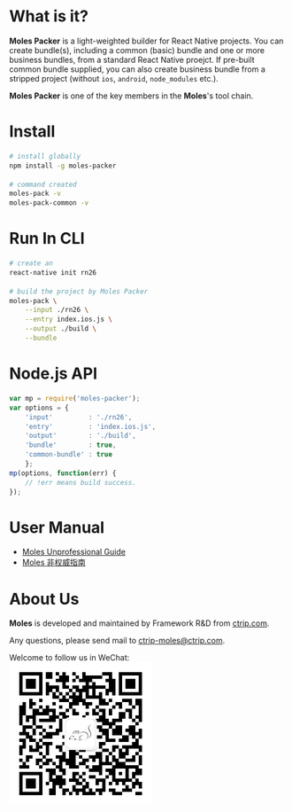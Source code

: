 #	What is it?

__Moles Packer__ is a light-weighted builder for React Native projects. You can create bundle(s), including a common (basic) bundle and one or more business bundles, from a standard React Native proejct. If pre-built common bundle supplied, you can also create business bundle from a stripped project (without ```ios```, ```android```, ```node_modules``` etc.).

__Moles Packer__ is one of the key members in the __Moles__'s tool chain.

#	Install

```bash
# install globally
npm install -g moles-packer

# command created
moles-pack -v
moles-pack-common -v
```

#	Run In CLI

```bash
# create an
react-native init rn26

# build the project by Moles Packer
moles-pack \
	--input ./rn26 \
	--entry index.ios.js \
	--output ./build \
	--bundle
```

#	Node.js API

```javascript
var mp = require('moles-packer');
var options = {
    'input'         : './rn26',
    'entry'         : 'index.ios.js',
    'output'        : './build',
    'bundle'        : true,
    'common-bundle' : true
    };
mp(options, function(err) {
    // !err means build success.
});
```

#	User Manual

*	[Moles Unprofessional Guide](https://youngoat.gitbooks.io/moles-unprofessional-guide/content/en/)
*	[Moles 非权威指南](https://youngoat.gitbooks.io/moles-unprofessional-guide/content/zh-cn/)

#	About Us

__Moles__ is developed and maintained by Framework R&D from [ctrip.com](http://www.ctrip.com/).

Any questions, please send mail to <ctrip-moles@ctrip.com>.

Welcome to follow us in WeChat:  
![CtripMoles](./qrcode.jpg)
